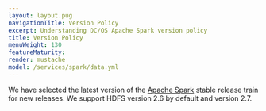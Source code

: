 ```yaml
---
layout: layout.pug
navigationTitle: Version Policy 
excerpt: Understanding DC/OS Apache Spark version policy
title: Version Policy
menuWeight: 130
featureMaturity:
render: mustache
model: /services/spark/data.yml
---
```


We have selected the latest version of the [Apache Spark](http://spark.apache.org) stable release train for new releases. We support HDFS version 2.6 by default and version 2.7.
